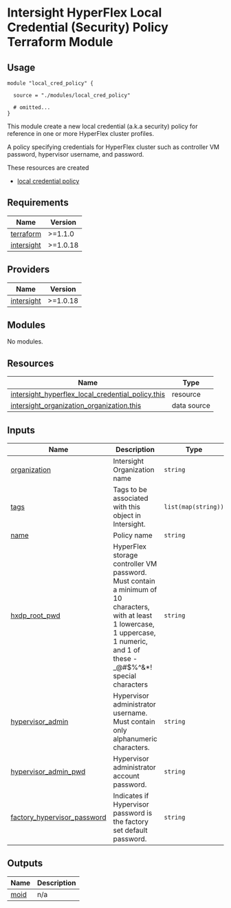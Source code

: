 # Intersight HyperFlex Local Credential (Security) Policy Terraform Module

## Usage

```hcl
module "local_cred_policy" {

  source = "./modules/local_cred_policy"

  # omitted...
}
```

This module create a new local credential (a.k.a security) policy for reference in one or more HyperFlex cluster profiles.

A policy specifying credentials for HyperFlex cluster such as controller VM password, hypervisor username, and password.

These resources are created
* [local credential policy](https://registry.terraform.io/providers/CiscoDevNet/intersight/latest/docs/resources/hyperflex_local_credential_policy)

<!-- BEGINNING OF PRE-COMMIT-TERRAFORM DOCS HOOK -->
## Requirements

| Name | Version |
|------|---------|
| <a name="requirement_terraform"></a> [terraform](#requirement\_terraform) | >=1.1.0 |
| <a name="requirement_intersight"></a> [intersight](#requirement\_intersight) | >=1.0.18 |

## Providers

| Name | Version |
|------|---------|
| <a name="provider_intersight"></a> [intersight](#provider\_intersight) | >=1.0.18 |

## Modules

No modules.

## Resources

| Name | Type |
|------|------|
| [intersight_hyperflex_local_credential_policy.this](https://registry.terraform.io/providers/CiscoDevNet/intersight/latest/docs/resources/hyperflex_local_credential_policy) | resource |
| [intersight_organization_organization.this](https://registry.terraform.io/providers/CiscoDevNet/intersight/latest/docs/data-sources/organization_organization) | data source |

## Inputs

| Name | Description | Type | Default | Required |
|------|-------------|------|---------|:--------:|
| <a name="input_organization"></a> [organization](#input\_organization) | Intersight Organization name | `string` | `"default"` | no |
| <a name="input_tags"></a> [tags](#input\_tags) | Tags to be associated with this object in Intersight. | `list(map(string))` | `[]` | no |
| <a name="input_name"></a> [name](#input\_name) | Policy name | `string` | `""` | no |
| <a name="input_hxdp_root_pwd"></a> [hxdp\_root\_pwd](#input\_hxdp\_root\_pwd) | HyperFlex storage controller VM password.  Must contain a minimum of 10 characters, with at least 1 lowercase, 1 uppercase, 1 numeric, and 1 of these -_@#$%^&*! special characters | `string` | `""` | no |
| <a name="input_hypervisor_admin"></a> [hypervisor\_admin](#input\_hypervisor\_admin) | Hypervisor administrator username. Must contain only alphanumeric characters. | `string` | `""` | no |
| <a name="input_hypervisor_admin_pwd"></a> [hypervisor\_admin\_pwd](#input\_hypervisor\_admin\_pwd) | Hypervisor administrator account password. | `string` | `""` | no |
| <a name="input_factory_hypervisor_password"></a> [factory\_hypervisor\_password](#input\_factory\_hypervisor\_password) | Indicates if Hypervisor password is the factory set default password. | `string` | `""` | no |

## Outputs

| Name | Description |
|------|-------------|
| <a name="output_moid"></a> [moid](#output\_moid) | n/a |
<!-- END OF PRE-COMMIT-TERRAFORM DOCS HOOK -->
